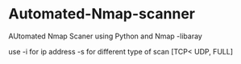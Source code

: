 # Automated-Nmap-scanner

AUtomated Nmap Scaner using Python and Nmap -libaray

use -i for ip address
    -s for different type of scan [TCP< UDP, FULL]
    
